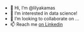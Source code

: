 - 👋 Hi, I’m @lilyakamas
- 👀 I’m interested in data science!
- 💞️ I’m looking to collaborate on ...
- 📫 Reach me <a href="https://www.linkedin.com/in/lily-kamas/">on Linkedin</a>


<!---
lilyakamas/lilyakamas is a ✨ special ✨ repository because its `README.md` (this file) appears on your GitHub profile.
You can click the Preview link to take a look at your changes.
--->
